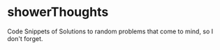 # showerThoughts
Code Snippets of Solutions to random problems that come to mind, so I don't forget.
